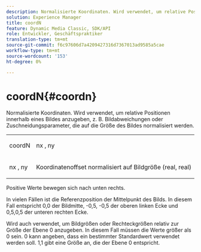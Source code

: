 ```yaml
---
description: Normalisierte Koordinaten. Wird verwendet, um relative Positionen innerhalb eines Bildes anzugeben, z. B. Bildabweichungen oder Zuschneidungsparameter, die auf die Größe des Bildes normalisiert werden.
solution: Experience Manager
title: coordN
feature: Dynamic Media Classic, SDK/API
role: Entwickler, Geschäftspraktiker
translation-type: tm+mt
source-git-commit: f6c97606d7a4209427316d7367013ad9585a5cae
workflow-type: tm+mt
source-wordcount: '153'
ht-degree: 0%

---
```



# coordN{#coordn}

Normalisierte Koordinaten. Wird verwendet, um relative Positionen innerhalb eines Bildes anzugeben, z. B. Bildabweichungen oder Zuschneidungsparameter, die auf die Größe des Bildes normalisiert werden.

<table id="simpletable_EFA3111DC4B94BAF94715500DB4DD8FB"> 
 <tr class="strow"> 
  <td class="stentry"> <p><span class="codeph"> <span class="varname"> coordN</span> </span> </p> </td> 
  <td class="stentry"> <p><span class="codeph"> <span class="varname"> nx</span> </span>,  <span class="codeph"><span class="varname"> ny</span></span> </p></td> 
 </tr> 
 <tr class="strow"> 
  <td class="stentry"> <p><span class="codeph"> <span class="varname"> nx</span> </span>,  <span class="codeph"><span class="varname"> ny</span></span> </p></td> 
  <td class="stentry"> <p>Koordinatenoffset normalisiert auf Bildgröße (real, real) </p></td> 
 </tr> 
</table>

Positive Werte bewegen sich nach unten rechts.

In vielen Fällen ist die Referenzposition der Mittelpunkt des Bilds. In diesem Fall entspricht 0,0 der Bildmitte, -0,5, -0,5 der oberen linken Ecke und 0,5,0,5 der unteren rechten Ecke.

Wird auch verwendet, um Bildgrößen oder Rechteckgrößen relativ zur Größe der Ebene 0 anzugeben. In diesem Fall müssen die Werte größer als 0 sein. 0 kann angeben, dass ein bestimmter Standardwert verwendet werden soll. 1,1 gibt eine Größe an, die der Ebene 0 entspricht.
